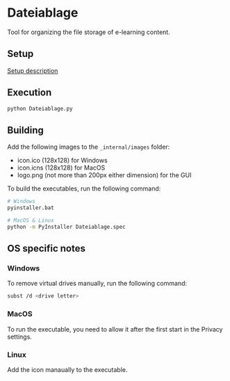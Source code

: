 # Dateiablage

Tool for organizing the file storage of e-learning content.

## Setup

[Setup description](https://github.com/DrBenjamin/Dateiablage/blob/main/SETUP.md)

## Execution

```bash
python Dateiablage.py
```

## Building

Add the following images to the `_internal/images` folder:

- icon.ico (128x128) for Windows
- icon.icns (128x128) for MacOS
- logo.png (not more than 200px either dimension) for the GUI

To build the executables, run the following command:

```bash
# Windows
pyinstaller.bat

# MacOS & Linux
python -m PyInstaller Dateiablage.spec
```

## OS specific notes

### Windows

To remove virtual drives manually, run the following command:

```bash
subst /d <drive letter>
```

### MacOS

To run the executable, you need to allow it after the first start in the Privacy 
settings.

### Linux

Add the icon manaually to the executable.